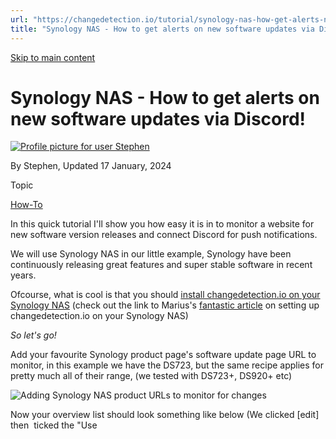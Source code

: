 ```yaml
---
url: "https://changedetection.io/tutorial/synology-nas-how-get-alerts-new-software-updates-discord"
title: "Synology NAS - How to get alerts on new software updates via Discord! | changedetection.io"
---
```


[Skip to main content](https://changedetection.io/tutorial/synology-nas-how-get-alerts-new-software-updates-discord#main-content)

# Synology NAS - How to get alerts on new software updates via Discord!

[![Profile picture for user Stephen](https://changedetection.io/sites/changedetection.io/files/styles/thumbnail/public/pictures/2023-08/stephen.png?itok=P4ZqxWgD)](https://changedetection.io/tech-writer/stephen)

By Stephen, Updated 17 January, 2024



Topic

[How-To](https://changedetection.io/topic/how)

In this quick tutorial I'll show you how easy it is in to monitor a website for new software version releases and connect Discord for push notifications.

We will use Synology NAS in our little example, Synology have been continuously releasing great features and super stable software in recent years.

Ofcourse, what is cool is that you should [install changedetection.io on your Synology NAS](https://mariushosting.com/synology-install-changedetection-with-portainer/) (check out the link to Marius's [fantastic article](https://mariushosting.com/synology-install-changedetection-with-portainer/) on setting up changedetection.io on your Synology NAS)

_So let's go!_

Add your favourite Synology product page's software update page URL to monitor, in this example we have the DS723, but the same recipe applies for pretty much all of their range, (we tested with DS723+, DS920+ etc)

![Adding Synology NAS product URLs to monitor for changes](https://changedetection.io/sites/changedetection.io/files/inline-images/image_69.png)

Now your overview list should look something like below (We clicked \[edit\] then  ticked the "Use <title> as title of the watch" option so it's a little easier to read)

![Synology NAS production URL list](https://changedetection.io/sites/changedetection.io/files/inline-images/image_70.png)

Now the Synology NAS website has a lot of extra information in the footers and headers, using the **Visual Selector** tool available under **\[edit\]** we simply select the actual content area

![Synology NAS Visual Selector tool example](https://changedetection.io/sites/changedetection.io/files/inline-images/image_71.png)

You can see that changedetection.io has correctly identified **//\*\[@id="release\_notes\_content"\]** as the place where the the content lives (this is the area of the web page that would be used for change detection)

Now when Synology NAS release a new version/update you should be able to see the differences

![](https://changedetection.io/sites/changedetection.io/files/inline-images/image_72.png)

### Connecting Discord

To have a bot send notifications to your server’s channel you need to paste in the following "Notification URL" in the notification settings

`discord://webhook_id/webhook_token`

To get a `webhook_id` and a `webhook_token`. Click the settings icon beside the chat and click `Integrations`.

![](https://changedetection.io/sites/changedetection.io/files/inline-images/image_74.png)

Then click `View Webhooks`, then `New Webhooks` you can change the name of the bot if you like and copy the `Webhook URL`. It will usually be called by default "Spidey bot"

![](https://changedetection.io/sites/changedetection.io/files/inline-images/image_77.png)

![Setup the discord bot](https://changedetection.io/sites/changedetection.io/files/inline-images/image_78.png)

Then "Copy Webhook URL" (This is now the " **Notification URL**" in changedetection.io)

Simply paste that under the **Notification** settings of the watch (or global settings)

![Discord settings changedetection.io notification](https://changedetection.io/sites/changedetection.io/files/inline-images/image_73.png)

We recommend you try the " **Send test notification**" button to confirm everything is working as expected.

And there you have it! Now you'll receive push notifications of the changes/updates in the Synology NAS software releases page via Discord

![Discord notification from changedetection.io bot](https://changedetection.io/sites/changedetection.io/files/inline-images/image_79.png)

Have fun!

- [Continue with\\
    and](https://changedetection.io/checkout)

$8.99/Month Easy Subscription


Cancel anytime, 5,000 URL watches included.